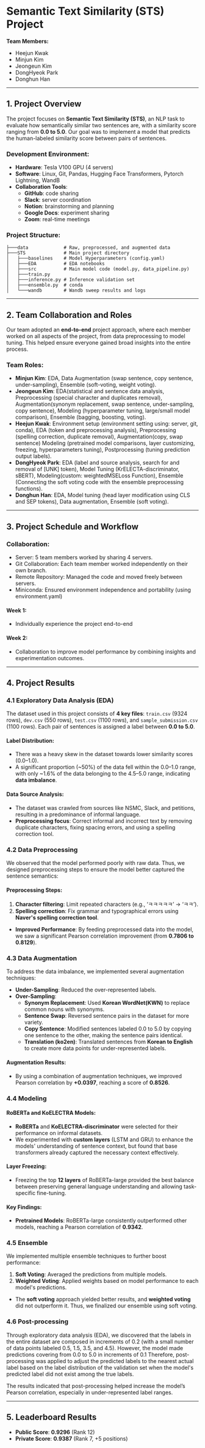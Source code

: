 # Semantic Text Similarity (STS) Project

**Team Members:**
- Heejun Kwak
- Minjun Kim
- Jeongeun Kim
- DongHyeok Park
- Donghun Han

---

## 1. Project Overview

The project focuses on **Semantic Text Similarity (STS)**, an NLP task to evaluate how semantically similar two sentences are, with a similarity score ranging from **0.0 to 5.0**. Our goal was to implement a model that predicts the human-labeled similarity score between pairs of sentences.
  
### **Development Environment:**
- **Hardware**: Tesla V100 GPU (4 servers)
- **Software**: Linux, Git, Pandas, Hugging Face Transformers, Pytorch Lightning, WandB
- **Collaboration Tools**: 
  - **GitHub**: code sharing
  - **Slack**: server coordination
  - **Notion**: brainstorming and planning
  - **Google Docs**: experiment sharing
  - **Zoom**: real-time meetings
  
### **Project Structure:**

```BOOSTCAMP_PROJECT1-SEMANTIC_TEXT_SIMILARITY
├───data             # Raw, preprocessed, and augmented data
├───STS              # Main project directory
│   ├───baselines    # Model Hyperparameters (config.yaml)
│   ├───EDA          # EDA notebooks
│   ├───src          # Main model code (model.py, data_pipeline.py)
│   ├───train.py
│   ├───inference.py # Inference validation set
│   ├───ensemble.py  # conda
│   └───wandb        # Wandb sweep results and logs
```



---
## 2. Team Collaboration and Roles

Our team adopted an **end-to-end** project approach, where each member worked on all aspects of the project, from data preprocessing to model tuning. This helped ensure everyone gained broad insights into the entire process.

### **Team Roles:**
- **Minjun Kim**: EDA, Data Augmentation (swap sentence, copy sentence, under-sampling), Ensemble (soft-voting, weight voting).
- **Jeongeun Kim**: EDA(statistical and sentence data analysis, Preprocessing (special character and duplicates removal), Augmentation(synonym replacement, swap sentence, under-sampling, copy sentence), Modeling (hyperparameter tuning, large/small model comparison), Ensemble (bagging, boosting, voting).
- **Heejun Kwak**: Environment setup (environment setting using: server, git, conda), EDA (token and preprocessing analysis), Preprocessing (spelling correction, duplicate removal), Augmentation(copy, swap sentence) Modeling (pretrained model comparisons, layer customizing, freezing, hyperparameters tuning), Postprocessing (tuning prediction output labels).
- **DongHyeok Park**: EDA (label and source analysis, search for and removal of [UNK] token), Model Tuning (KrELECTA-discriminator, sBERT), Modeling(custom: weightedMSELoss Function), Ensemble (Connecting the soft voting code with the ensemble preprocessing functions).
- **Donghun Han**: EDA, Model tuning (head layer modification using CLS and SEP tokens), Data augmentation, Ensemble (soft voting).

---
## 3. Project Schedule and Workflow
### **Collaboration**:
- Server: 5 team members worked by sharing 4 servers.
- Git Collaboration: Each team member worked independently on their own branch.
- Remote Repository: Managed the code and moved freely between servers.
- Miniconda: Ensured environment independence and portability (using environment.yaml)

#### **Week 1**:
- Individually experience the project end-to-end
  
#### **Week 2**:
- Collaboration to improve model performance by combining insights and experimentation outcomes.


---

## 4. Project Results

### 4.1 Exploratory Data Analysis (EDA)

The dataset used in this project consists of **4 key files**: `train.csv` (9324 rows), `dev.csv` (550 rows), `test.csv` (1100 rows), and `sample_submission.csv` (1100 rows). Each pair of sentences is assigned a label between **0.0 to 5.0**.

#### **Label Distribution**:
- There was a heavy skew in the dataset towards lower similarity scores (0.0–1.0).
- A significant proportion (~50%) of the data fell within the 0.0–1.0 range, with only ~1.6% of the data belonging to the 4.5–5.0 range, indicating **data imbalance**.

#### **Data Source Analysis**:
- The dataset was crawled from sources like NSMC, Slack, and petitions, resulting in a predominance of informal language.
- **Preprocessing focus**: Correct informal and incorrect text by removing duplicate characters, fixing spacing errors, and using a spelling correction tool.

### 4.2 Data Preprocessing

We observed that the model performed poorly with raw data. Thus, we designed preprocessing steps to ensure the model better captured the sentence semantics:

#### **Preprocessing Steps:**
1. **Character filtering**: Limit repeated characters (e.g., ‘ㅋㅋㅋㅋㅋ’ → ‘ㅋㅋ’).
2. **Spelling correction**: Fix grammar and typographical errors using **Naver's spelling correction tool**.

- **Improved Performance**: By feeding preprocessed data into the model, we saw a significant Pearson correlation improvement (from **0.7806 to 0.8129**).

### 4.3 Data Augmentation

To address the data imbalance, we implemented several augmentation techniques:

- **Under-Sampling**: Reduced the over-represented labels.
- **Over-Sampling**:
  - **Synonym Replacement**: Used **Korean WordNet(KWN)** to replace common nouns with synonyms.
  - **Sentence Swap**: Reversed sentence pairs in the dataset for more variety.
  - **Copy Sentence**: Modified sentences labeled 0.0 to 5.0 by copying one sentence to the other, making the sentence pairs identical.
  - **Translation (ko2en)**: Translated sentences from **Korean to English** to create more data points for under-represented labels.
  
#### **Augmentation Results**:
- By using a combination of augmentation techniques, we improved Pearson correlation by **+0.0397**, reaching a score of **0.8526**.

### 4.4 Modeling

#### **RoBERTa and KoELECTRA Models**:
- **RoBERTa** and **KoELECTRA-discriminator** were selected for their performance on informal datasets.
- We experimented with **custom layers** (LSTM and GRU) to enhance the models' understanding of sentence context, but found that base transformers already captured the necessary context effectively.

#### **Layer Freezing**:
- Freezing the top **12 layers** of RoBERTa-large provided the best balance between preserving general language understanding and allowing task-specific fine-tuning.

#### **Key Findings**:
- **Pretrained Models**: RoBERTa-large consistently outperformed other models, reaching a Pearson correlation of **0.9342**.

### 4.5 Ensemble

We implemented multiple ensemble techniques to further boost performance:

1. **Soft Voting**: Averaged the predictions from multiple models.
2. **Weighted Voting**: Applied weights based on model performance to each model's predictions.
  
- The **soft voting** approach yielded better results, and **weighted voting** did not outperform it. Thus, we finalized our ensemble using soft voting.

### 4.6 Post-processing

Through exploratory data analysis (EDA), we discovered that the labels in the entire dataset are composed in increments of 0.2 (with a small number of data points labeled 0.5, 1.5, 3.5, and 4.5). However, the model made predictions covering from 0.0 to 5.0 in increments of 0.1
Therefore, post-processing was applied to adjust the predicted labels to the nearest actual label based on the label distribution of the validation set when the model's predicted label did not exist among the true labels.

The results indicated that post-processing helped increase the model’s Pearson correlation, especially in under-represented label ranges.

---

## 5. Leaderboard Results

- **Public Score**: **0.9296** (Rank 12)
- **Private Score**: **0.9387** (Rank 7, +5 positions)


